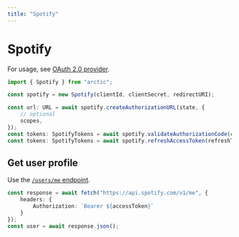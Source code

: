 ```yaml
---
title: "Spotify"
---
```


# Spotify

For usage, see [OAuth 2.0 provider](/guides/oauth2).

```ts
import { Spotify } from "arctic";

const spotify = new Spotify(clientId, clientSecret, redirectURI);
```

```ts
const url: URL = await spotify.createAuthorizationURL(state, {
	// optional
	scopes,
});
const tokens: SpotifyTokens = await spotify.validateAuthorizationCode(code);
const tokens: SpotifyTokens = await spotify.refreshAccessToken(refreshToken);
```

## Get user profile

Use the [`/users/me` endpoint](https://developer.spotify.com/documentation/web-api/reference/get-current-users-profile).

```ts
const response = await fetch("https://api.spotify.com/v1/me", {
	headers: {
		Authorization: `Bearer ${accessToken}`
	}
});
const user = await response.json();
```
